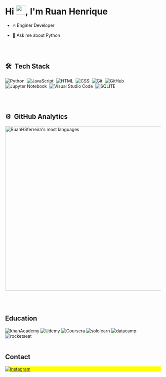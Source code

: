<h1 align="left">Hi <img src="https://raw.githubusercontent.com/kaueMarques/kaueMarques/master/hi.gif" height="30px">, I'm Ruan Henrique</h1>
 
- 🔥 Enginer Developer

- 💬 Ask me about Python

<br><br>

## 🛠 &nbsp;Tech Stack

![Python](https://img.shields.io/badge/Python-14354C?style=flat&logo=python&logoColor=white)&nbsp;
![JavaScript](https://img.shields.io/badge/-JavaScript-05122A?style=flat&logo=javascript)&nbsp;
![HTML](https://img.shields.io/badge/-HTML-05122A?style=flat&logo=HTML5)&nbsp;
![CSS](https://img.shields.io/badge/-CSS-05122A?style=flat&logo=CSS3&logoColor=1572B6)&nbsp;
![Git](https://img.shields.io/badge/-Git-05122A?style=flat&logo=git)&nbsp;
![GitHub](https://img.shields.io/badge/-GitHub-05122A?style=flat&logo=github)&nbsp;
![Jupyter Notebook](https://img.shields.io/badge/jupyter-%23FA0F00.svg?style=for-the-badge&logo=jupyter&logoColor=white)&nbsp;
![Visual Studio Code](https://img.shields.io/badge/-Visual%20Studio%20Code-05122A?style=flat&logo=visual-studio-code&logoColor=007ACC)&nbsp;
![SQLITE](https://img.shields.io/badge/SQLite-07405E?style=flat&logo=sqlite&logoColor=white)

<br><br>

## ⚙️ &nbsp;GitHub Analytics

<p align="left">
<img width="530em" src="https://github-readme-stats.vercel.app/api/top-langs/?username=RuanHSferreira&layout=compact&theme=vision-friendly-dark" alt="RuanHSferreira's most languages"/>
</p>

<br><br>

## Education
<div style="display: inline_block">
  <img align="center" alt="khanAcademy" src="https://img.shields.io/badge/Khan%20Academy-14BF96?style=flat&logo=Khan%20Academy&logoColor=white" />
  <img align="center" alt="Udemy" src="https://img.shields.io/badge/Udemy-EC5252?style=flat&logo=Udemy&logoColor=white" />
  <img align="center" alt="Coursera" src="https://img.shields.io/badge/Coursera-0056D2?style=flat&logo=Coursera&logoColor=white" />
  <img align="center" alt="sololearn" src="https://img.shields.io/badge/-Sololearn-3a464b?style=flat&logo=Sololearn&logoColor=white" />
  <img align="center" alt="datacamp" src="https://img.shields.io/badge/Datacamp-05192D?style=flat&logo=datacamp&logoColor=65FF8F" />
  <img align="center" alt="rocketseat" src="https://img.shields.io/badge/-Rocketseat-%238257e6" />
</div>

<br>

## Contact

<p align="left" style="background:yellow">
<a href="https://www.instagram.com/ruan.hsferreira" target="_blank">
 <img align="center" src="https://img.shields.io/badge/-Ruan-05122A?style=flat&logo=instagram" alt="instagram"/>
</a>
</p>
<br>
